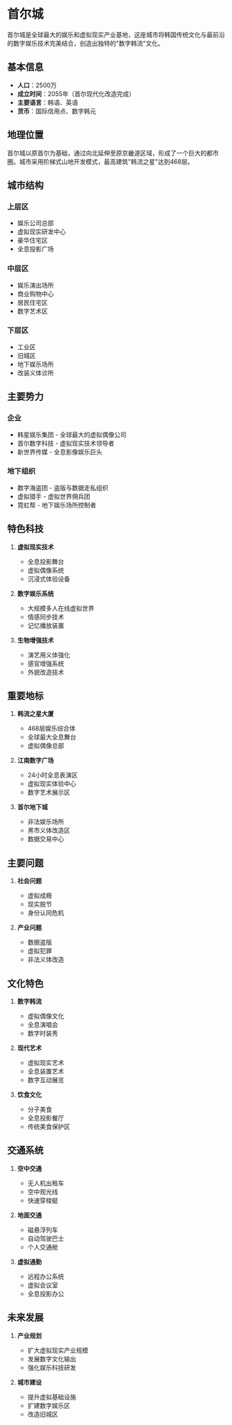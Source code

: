 # 首尔城

首尔城是全球最大的娱乐和虚拟现实产业基地，这座城市将韩国传统文化与最前沿的数字娱乐技术完美结合，创造出独特的"数字韩流"文化。

## 基本信息

- **人口**：2500万
- **成立时间**：2055年（首尔现代化改造完成）
- **主要语言**：韩语、英语
- **货币**：国际信用点、数字韩元

## 地理位置

首尔城以原首尔为基础，通过向北延伸至原京畿道区域，形成了一个巨大的都市圈。城市采用阶梯式山地开发模式，最高建筑"韩流之星"达到468层。

## 城市结构

### 上层区
- 娱乐公司总部
- 虚拟现实研发中心
- 豪华住宅区
- 全息投影广场

### 中层区
- 娱乐演出场所
- 商业购物中心
- 居民住宅区
- 数字艺术区

### 下层区
- 工业区
- 旧城区
- 地下娱乐场所
- 改装义体诊所

## 主要势力

### 企业
- 韩星娱乐集团 - 全球最大的虚拟偶像公司
- 首尔数字科技 - 虚拟现实技术领导者
- 新世界传媒 - 全息影像娱乐巨头

### 地下组织
- 数字海盗团 - 盗版与数据走私组织
- 虚拟猎手 - 虚拟世界佣兵团
- 霓虹帮 - 地下娱乐场所控制者

## 特色科技

1. **虚拟现实技术**
   - 全息投影舞台
   - 虚拟偶像系统
   - 沉浸式体验设备

2. **数字娱乐系统**
   - 大规模多人在线虚拟世界
   - 情感同步技术
   - 记忆播放装置

3. **生物增强技术**
   - 演艺用义体强化
   - 感官增强系统
   - 外貌改造技术

## 重要地标

1. **韩流之星大厦**
   - 468层娱乐综合体
   - 全球最大全息舞台
   - 虚拟偶像总部

2. **江南数字广场**
   - 24小时全息表演区
   - 虚拟现实体验中心
   - 数字艺术展示区

3. **首尔地下城**
   - 非法娱乐场所
   - 黑市义体改造区
   - 数据交易中心

## 主要问题

1. **社会问题**
   - 虚拟成瘾
   - 现实脱节
   - 身份认同危机

2. **产业问题**
   - 数据盗版
   - 虚拟犯罪
   - 非法义体改造

## 文化特色

1. **数字韩流**
   - 虚拟偶像文化
   - 全息演唱会
   - 数字时装秀

2. **现代艺术**
   - 虚拟现实艺术
   - 全息装置艺术
   - 数字互动展览

3. **饮食文化**
   - 分子美食
   - 全息投影餐厅
   - 传统美食保护区

## 交通系统

1. **空中交通**
   - 无人机出租车
   - 空中观光线
   - 快速穿梭艇

2. **地面交通**
   - 磁悬浮列车
   - 自动驾驶巴士
   - 个人交通舱

3. **虚拟通勤**
   - 远程办公系统
   - 虚拟会议室
   - 全息投影办公

## 未来发展

1. **产业规划**
   - 扩大虚拟现实产业规模
   - 发展数字文化输出
   - 强化娱乐科技研发

2. **城市建设**
   - 提升虚拟基础设施
   - 扩建数字娱乐区
   - 改造旧城区
